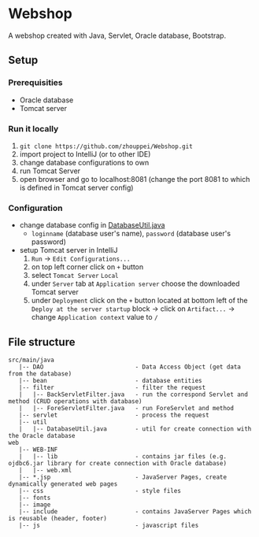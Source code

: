 # Webshop

A webshop created with Java, Servlet, Oracle database, Bootstrap.

## Setup

### Prerequisities

- Oracle database
- Tomcat server

### Run it locally

1. `git clone https://github.com/zhouppei/Webshop.git`
2. import project to IntelliJ (or to other IDE)
3. change database configurations to own
4. run Tomcat Server
5. open browser and go to localhost:8081 (change the port 8081 to which is defined in Tomcat server config)

### Configuration

- change database config in [DatabaseUtil.java](../blob/main/src/main/java/util/DatabaseUtil.java)
    - `loginname` (database user's name), `password` (database user's password)
- setup Tomcat server in IntelliJ
    1. `Run` -> `Edit Configurations...`
    2. on top left corner click on `+` button
    3. select `Tomcat Server` `Local`
    4. under `Server` tab at `Application server` choose the downloaded Tomcat server
    5. under `Deployment` click on the `+` button located at bottom left of the `Deploy at the server startup` block -> click on `Artifact...` -> change `Application context` value to `/`



## File structure

```
src/main/java
   |-- DAO							- Data Access Object (get data from the database)
   |-- bean							- database entities
   |-- filter						- filter the request
   |   |-- BackServletFilter.java	- run the correspond Servlet and method (CRUD operations with database)
   |   |-- ForeServletFilter.java	- run ForeServlet and method
   |-- servlet						- process the request
   |-- util
   |   |-- DatabaseUtil.java		- util for create connection with the Oracle database
web
   |-- WEB-INF
   |   |-- lib						- contains jar files (e.g. ojdbc6.jar library for create connection with Oracle database)
   |   |-- web.xml
   |-- *.jsp						- JavaServer Pages, create dynamically generated web pages
   |-- css							- style files
   |-- fonts	
   |-- image				
   |-- include						- contains JavaServer Pages which is reusable (header, footer)
   |-- js							- javascript files
```


